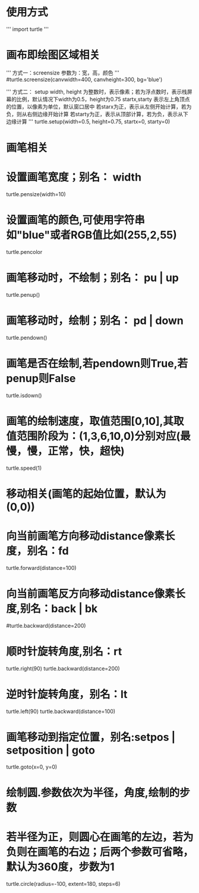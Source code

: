 # 使用方式
'''
import turtle 
'''

# 画布即绘图区域相关
'''
方式一：screensize
参数为：宽，高，颜色
'''
#turtle.screensize(canvwidth=400, canvheight=300, bg='blue')

'''
方式二： setup
width, height 为整数时，表示像素；若为浮点数时，表示栈屏幕的比例，默认情况下width为0.5，height为0.75
startx,starty 表示左上角顶点的位置，以像素为单位，默认窗口居中
    若starx为正，表示从左侧开始计算，若为负，则从右侧边缘开始计算
    若starty为正，表示从顶部计算，若为负，表示从下边缘计算
'''
turtle.setup(width=0.5, height=0.75, startx=0, starty=0)

# 画笔相关
# 设置画笔宽度；别名： width
turtle.pensize(width=10)
# 设置画笔的颜色,可使用字符串如"blue"或者RGB值比如(255,2,55)
turtle.pencolor
# 画笔移动时，不绘制；别名： pu | up
turtle.penup()
# 画笔移动时，绘制；别名： pd | down
turtle.pendown()
# 画笔是否在绘制,若pendown则True,若penup则False
turtle.isdown()
# 画笔的绘制速度，取值范围[0,10],其取值范围阶段为：(1,3,6,10,0)分别对应(最慢，慢，正常，快，超快)
turtle.speed(1)

# 移动相关(画笔的起始位置，默认为(0,0))
# 向当前画笔方向移动distance像素长度，别名：fd
turtle.forward(distance=100)
# 向当前画笔反方向移动distance像素长度,别名：back | bk
#turtle.backward(distance=200)
# 顺时针旋转角度,别名：rt
turtle.right(90)
turtle.backward(distance=200)
# 逆时针旋转角度，别名：lt
turtle.left(90)
turtle.backward(distance=100)
# 画笔移动到指定位置，别名:setpos | setposition | goto
turtle.goto(x=0, y=0)
# 绘制圆.参数依次为半径，角度,绘制的步数
# 若半径为正，则圆心在画笔的左边，若为负则在画笔的右边；后两个参数可省略，默认为360度，步数为1
turtle.circle(radius=-100, extent=180, steps=6)
